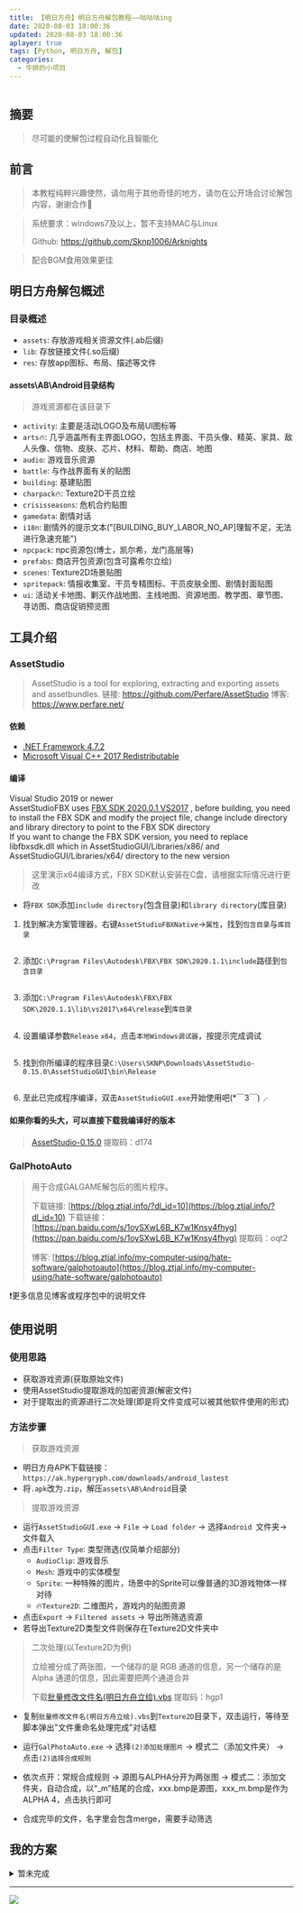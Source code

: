 ```yaml
---
title: 【明日方舟】明日方舟解包教程——咕咕咕ing
date: 2020-08-03 18:00:36
updated: 2020-08-03 18:00:36
aplayer: true
tags: [Python, 明日方舟, 解包]
categories: 
  - 牛排的小项目
---
```

<img src="https://bucket.sknp.top/2023/07/8bcc473091cf40a5b5ebb7630c05f65f.png"   alt=""/>

<!-- more -->

<meting-js id="5027081935" server="netease" type="playlist" theme="#C20C0C"> </meting-js>

## 摘要
> 尽可能的使解包过程自动化且智能化

## 前言

> 本教程纯粹兴趣使然，请勿用于其他奇怪的地方，请勿在公开场合讨论解包内容，谢谢合作🙂

> 系统要求：windows7及以上，暂不支持MAC与Linux
>
> Github: https://github.com/Sknp1006/Arknights

> 配合BGM食用效果更佳

## 明日方舟解包概述

### 目录概述

- `assets`: 存放游戏相关资源文件(.ab后缀)
- `lib`: 存放链接文件(.so后缀)
- `res`: 存放app图标、布局、描述等文件

#### assets\AB\Android目录结构

> 游戏资源都在该目录下

- `activity`: 主要是活动LOGO及布局UI图标等
- `arts`🔥: 几乎涵盖所有主界面LOGO，包括主界面、干员头像、精英、家具、敌人头像、信物、皮肤、芯片、材料、帮助、商店、地图
- `audio`: 游戏音乐资源
- `battle`: 与作战界面有关的贴图
- `building`: 基建贴图
- `charpack`🔥: Texture2D干员立绘
- `crisisseasons`: 危机合约贴图
- `gamedata`: 剧情对话
- `i18n`: 剧情外的提示文本("[BUILDING_BUY_LABOR_NO_AP]理智不足，无法进行急速充能")
- `npcpack`: npc资源包(博士，凯尔希，龙门高层等)
- `prefabs`: 商店开包资源(包含可露希尔立绘)
- `scenes`: Texture2D场景贴图
- `spritepack`: 情报收集室、干员专精图标、干员皮肤全图、剧情封面贴图
- `ui`: 活动关卡地图、剿灭作战地图、主线地图、资源地图、教学图、章节图、寻访图、商店促销预览图

## 工具介绍
### AssetStudio
> AssetStudio is a tool for exploring, extracting and exporting assets and assetbundles.
> 链接: https://github.com/Perfare/AssetStudio
> 博客: https://www.perfare.net/

#### 依赖

- [.NET Framework 4.7.2](https://dotnet.microsoft.com/download/dotnet-framework/net472)
- [Microsoft Visual C++ 2017 Redistributable](https://support.microsoft.com/help/2977003/the-latest-supported-visual-c-downloads)

#### 编译

Visual Studio 2019 or newer  
AssetStudioFBX uses [FBX SDK 2020.0.1 VS2017](https://www.autodesk.com/developer-network/platform-technologies/fbx-sdk-2020-1-1) , before building, you need to install the FBX SDK and modify the project file, change include directory and library directory to point to the FBX SDK directory  
If you want to change the FBX SDK version, you need to replace libfbxsdk.dll which in AssetStudioGUI/Libraries/x86/ and AssetStudioGUI/Libraries/x64/ directory to the new version

> 这里演示x64编译方式，FBX SDK默认安装在C盘，请根据实际情况进行更改

- 将`FBX SDK`添加`include directory`(包含目录)和`library directory`(库目录)

1. 找到解决方案管理器，右键`AssetStudioFBXNative`->`属性`，找到`包含目录`与`库目录`

<img src="https://bucket.sknp.top/2023/07/6b21341de66ae6f7a8cb035122f0c1de.png" style="zoom: 80%;"  alt=""/>

2. 添加`C:\Program Files\Autodesk\FBX\FBX SDK\2020.1.1\include`路径到`包含目录`

<img src="https://bucket.sknp.top/2023/07/2c4a05c1061647b0a617d5c77a20a02e.png" style="zoom:80%;"  alt=""/>

3. 添加`C:\Program Files\Autodesk\FBX\FBX SDK\2020.1.1\lib\vs2017\x64\release`到`库目录`

<img src="https://bucket.sknp.top/2023/07/2defd38ca8752ed104d0a80baec85f21.png" style="zoom:80%;"  alt=""/>

4. 设置编译参数`Release` `x64`，点击`本地Windows调试器`，按提示完成调试

<img src="https://bucket.sknp.top/2023/07/4c3984f572605c2f82c4d6fe08149383.png"   alt=""/>

5. 找到你所编译的程序目录`C:\Users\SKNP\Downloads\AssetStudio-0.15.0\AssetStudioGUI\bin\Release`

<img src="https://bucket.sknp.top/2023/07/f3a238ce47d4c59f7af2af8e01757474.png"   alt=""/>

6. 至此已完成程序编译，双击`AssetStudioGUI.exe`开始使用吧(*￣3￣)╭

#### 如果你看的头大，可以直接下载我编译好的版本

> [AssetStudio-0.15.0](https://pan.baidu.com/s/157WM-L-kUU6OmYy4srewvw ) 提取码：d174

### GalPhotoAuto
> 用于合成GALGAME解包后的图片程序。
>
> 下载链接: [https://blog.ztjal.info/?dl_id=10](https://blog.ztjal.info/?dl_id=10)
> 下载链接：[https://pan.baidu.com/s/1oySXwL6B_K7w1Knsy4fhyg](https://pan.baidu.com/s/1oySXwL6B_K7w1Knsy4fhyg) 提取码：oqt2 
>
> 博客: [https://blog.ztjal.info/my-computer-using/hate-software/galphotoauto](https://blog.ztjal.info/my-computer-using/hate-software/galphotoauto)

❗更多信息见博客或程序包中的说明文件

## 使用说明

### 使用思路

- 获取游戏资源(获取原始文件)
- 使用AssetStudio提取游戏的加密资源(解密文件)
- 对于提取出的资源进行二次处理(即是将文件变成可以被其他软件使用的形式)

### 方法步骤

> 获取游戏资源

- 明日方舟APK下载链接：`https://ak.hypergryph.com/downloads/android_lastest`
- 将`.apk`改为`.zip`，解压`assets\AB\Android`目录

> 提取游戏资源

- 运行`AssetStudioGUI.exe` -> `File` -> `Load folder` -> 选择`Android `文件夹-> 文件载入
- 点击`Filter Type`: 类型筛选(仅简单介绍部分)
  - `AudioClip`: 游戏音乐
  - `Mesh`: 游戏中的实体模型
  - `Sprite`: 一种特殊的图片，场景中的Sprite可以像普通的3D游戏物体一样对待
  - 🔥`Texture2D`: 二维图片，游戏内的贴图资源
- 点击`Export` -> `Filtered assets` -> 导出所筛选资源
- 若导出Texture2D类型文件则保存在Texture2D文件夹中

> 二次处理(以Texture2D为例)
>
> 立绘被分成了两张图，一个储存的是 RGB 通道的信息，另一个储存的是 Alpha 通道的信息，因此需要把两个通道合并
>
> 下载[批量修改文件名(明日方舟立绘).vbs](https://pan.baidu.com/s/1fY42ZQtTM93EMbBcdwn-lQ) 提取码：hgp1

- 复制`批量修改文件名(明日方舟立绘).vbs`到`Texture2D`目录下，双击运行，等待至脚本弹出"文件重命名处理完成"对话框

- 运行`GalPhotoAuto.exe`  -> 选择`(2)添加处理图片` -> 模式二（添加文件夹） -> 点击`(2)选择合成规则`
-  依次点开：常规合成规则 -> 源图与ALPHA分开为两张图 -> 模式二：添加文件夹，自动合成，以“_m”结尾的合成，xxx.bmp是源图，xxx_m.bmp是作为ALPHA 4，点击执行即可
- 合成完毕的文件，名字里会包含merge，需要手动筛选

## 我的方案

<details><summary>暂未完成</summary>

> 上述的方案适合小白，以下方案适合有一定编程基础的玩家

> 👉首先，准备好游戏安装包，并提取出所需资源(Texture2D)
>
> 配套源码在文章开头的Github链接中😘
>
> 下面开始二次处理: 

### 从Texture2D中筛选char开头的文件

- *Texture2D_path* 是你提取的目录

- *destPath* 是char文件保存的目录
- 仅需要更改或输入`Texture2D_path`

### 合成图片

> 图片是两两对应的，你会发现总文件数却是奇数，原因是多了一个`char_any.png`，就是你每次抽卡都会出现的黑色小人(‾◡◝)，莫慌

- 文件主要分两种 *源图* 和 *alpha* 图，二者一一对应
- 原图又分一下几种:
  - `char_编号_名字`: 四肢散落一地图(bushi)
  - 🔥`char_编号_名字_1`: 初始立绘
  - 🔥`char_编号_名字_1+`: 精1立绘（阿米娅特有）
  - 🔥`char_编号_名字_2`: 精2立绘
  - 🔥`char_编号_名字_代号`: 皮肤立绘
- 文件名中带 *[alpha]* 为alpha文件

</details>

---

![](https://bucket.sknp.top/2023/07/2fbd058327fd1f595863683f895e1782.jpg)


